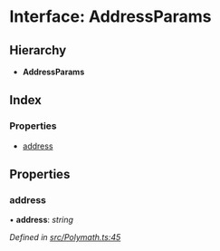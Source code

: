 # Interface: AddressParams

## Hierarchy

- **AddressParams**

## Index

### Properties

- [address](_polymath_.addressparams.md#address)

## Properties

### address

• **address**: _string_

_Defined in [src/Polymath.ts:45](https://github.com/PolymathNetwork/polymath-sdk/blob/660aba8/src/Polymath.ts#L45)_

